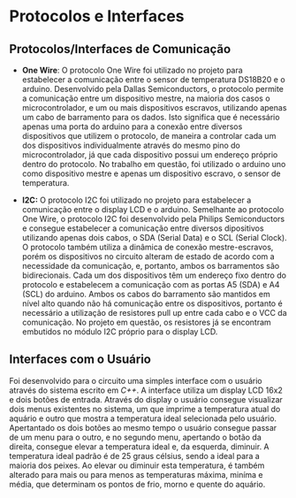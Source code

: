 # Protocolos e Interfaces

## Protocolos/Interfaces de Comunicação

- **One Wire**: 
  O protocolo One Wire foi utilizado no projeto para estabelecer a comunicação entre o sensor de temperatura DS18B20 e o arduino. Desenvolvido pela Dallas Semiconductors, o protocolo permite a comunicação entre um dispositivo mestre, na maioria dos casos o microcontrolador, e um ou mais dispositivos escravos, utilizando apenas um cabo de barramento para os dados. Isto significa que é necessário apenas uma porta do arduino para a conexão entre diversos dispositivos que utilizem o protocolo, de maneira a controlar cada um dos dispositivos individualmente através do mesmo pino do microcontrolador, já que cada dispositivo possui um endereço próprio dentro do protocolo. No trabalho em questão, foi utilizado o arduino uno como dispositivo mestre e apenas um dispositivo escravo, o sensor de temperatura. 
  
- **I2C:**
  O protocolo I2C foi utilizado no projeto para estabelecer a comunicação entre o display LCD e o arduino. Semelhante ao protocolo One Wire, o protocolo I2C foi desenvolvido pela Philips Semiconductors e consegue estabelecer a comunicação entre diversos dipositivos utilizando apenas dois cabos, o SDA (Serial Data) e o SCL (Serial Clock). O protocolo também utiliza a dinâmica de conexão mestre-escravos, porém os dispositivos no circuito alteram de estado de acordo com a necessidade da comunicação, e, portanto, ambos os barramentos são bidirecionais. Cada um dos dispositivos têm um endereço fixo dentro do protocolo e estabelecem a comunicação com as portas A5 (SDA) e A4 (SCL) do arduino. Ambos os cabos do barramento são mantidos em nível alto quando não há comunicação entre os dispositivos, portanto é necessário a utilização de resistores pull up entre cada cabo e o VCC da comunicação. No projeto em questão, os resistores já se encontram embutidos no módulo I2C próprio para o display LCD. 
  

## Interfaces com o Usuário
  
  Foi desenvolvido para o circuito uma simples interface com o usuário através do sistema escrito em *C++*. A interface utiliza um display LCD 16x2 e dois botões de entrada. Através do display o usuário consegue visualizar dois menus existentes no sistema, um que imprime a temperatura atual do aquário e outro que mostra a temperatura ideal selecionada pelo usuário. Apertantado os dois botões ao mesmo tempo o usuário consegue passar de um menu para o outro, e no segundo menu, apertando o botão da direita, consegue elevar a temperatura ideal e, da esquerda, diminuir. A temperatura ideal padrão é de 25 graus célsius, sendo a ideal para a maioria dos peixes. Ao elevar ou diminuir esta temperatura, é também alterado para mais ou para menos as temperaturas máxima, miníma e média, que determinam os pontos de frio, morno e quente do aquário. 
  

